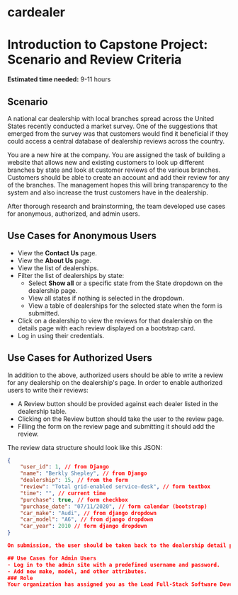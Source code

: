 # cardealer
# Introduction to Capstone Project: Scenario and Review Criteria

**Estimated time needed:** 9-11 hours

## Scenario

A national car dealership with local branches spread across the United States recently conducted a market survey. One of the suggestions that emerged from the survey was that customers would find it beneficial if they could access a central database of dealership reviews across the country.

You are a new hire at the company. You are assigned the task of building a website that allows new and existing customers to look up different branches by state and look at customer reviews of the various branches. Customers should be able to create an account and add their review for any of the branches. The management hopes this will bring transparency to the system and also increase the trust customers have in the dealership.

After thorough research and brainstorming, the team developed use cases for anonymous, authorized, and admin users.

## Use Cases for Anonymous Users

* View the **Contact Us** page.
* View the **About Us** page.
* View the list of dealerships.
* Filter the list of dealerships by state:
    * Select **Show all** or a specific state from the State dropdown on the dealership page.
    * View all states if nothing is selected in the dropdown.
    * View a table of dealerships for the selected state when the form is submitted.
* Click on a dealership to view the reviews for that dealership on the details page with each review displayed on a bootstrap card.
* Log in using their credentials.

## Use Cases for Authorized Users

In addition to the above, authorized users should be able to write a review for any dealership on the dealership's page. In order to enable authorized users to write their reviews:

* A Review button should be provided against each dealer listed in the dealership table.
* Clicking on the Review button should take the user to the review page.
* Filling the form on the review page and submitting it should add the review.

The review data structure should look like this JSON:

```json
{
    "user_id": 1, // from Django
    "name": "Berkly Shepley", // from Django
    "dealership": 15, // from the form
    "review": "Total grid-enabled service-desk", // form textbox
    "time": "", // current time
    "purchase": true, // form checkbox
    "purchase_date": "07/11/2020", // form calendar (bootstrap)
    "car_make": "Audi", // from django dropdown
    "car_model": "A6", // from django dropdown
    "car_year": 2010 // form django dropdown
}

On submission, the user should be taken back to the dealership detail page with the submitted review featured at the top of the reviews list, sorted on time.

## Use Cases for Admin Users
- Log in to the admin site with a predefined username and password.
- Add new make, model, and other attributes.
### Role
Your organization has assigned you as the Lead Full-Stack Software Developer on this project. Your job is to develop this portal as part of your Capstone project by following best practices for Full-Stack software development.
